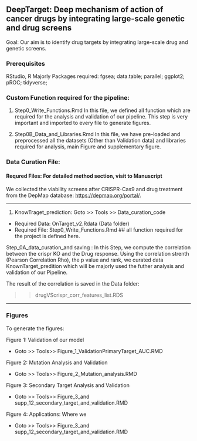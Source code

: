 ## DeepTarget: Deep mechanism of action of cancer drugs by integrating large-scale genetic and drug screens
 Goal: Our aim is to identify drug targets by integrating large-scale drug and genetic screens.
 
### Prerequisites
RStudio, R
Majorly Packages required: fgsea; data.table; parallel; ggplot2; pROC; tidyverse;

### Custom Function required for the pipeline:
1) Step0_Write_Functions.Rmd
In this file, we defined all function which are required for the analysis and validation of our pipeline. 
This step is very important and imported to every file to generate figures.

2) Step0B_Data_and_Libraries.Rmd
In this file, we have pre-loaded and preprocessed all the datasets (Other than Validation data) and libraries required for analysis, main Figure and supplementary figure.


### Data Curation File:

#### Requred Files: For detailed method section, visit to Manuscript
We collected the viability screens after CRISPR-Cas9 and drug treatment from the DepMap database: https://depmap.org/portal/. 

---
1) KnowTraget_prediction:
Goto >> Tools >> Data_curation_code

* Required Data: OnTarget_v2.Rdata (Data folder)
* Required File: Step0_Write_Functions.Rmd ## all function required for the project is defined here.

Step_0A_data_curation_and saving : In this Step, we compute the correlation between the crispr KO and the Drug response. Using the correlation strenth (Pearson Correlation Rho), the p value and rank, we curated data KnownTarget_predition which will be majorly used the futher analysis and validation of our Pipeline. 

The result of the correlation is saved in the Data folder:
>> drugVScrispr_corr_features_list.RDS
---



### Figures

To generate the figures:

Figure 1: Validation of our model



* Goto >> Tools>> Figure_1_ValidationPrimaryTarget_AUC.RMD

Figure 2: Mutation Analysis and Validation

* Goto >> Tools>> Figure_2_Mutation_analysis.RMD

Figure 3: Secondary Target Analysis and Validation

* Goto >> Tools>> Figure_3_and supp_12_secondary_target_and_validation.RMD

Figure 4: Applications: Where we 

* Goto >> Tools>> Figure_3_and supp_12_secondary_target_and_validation.RMD




